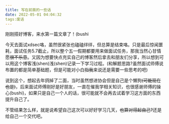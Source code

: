 ```yaml
---
title: 写在前面的一些话
date: 2022-05-01 04:04:32
tags:废话
---
```


刚刚搭好博客，来水第一篇文章了！(bushi

今天去面试xdsec咯，虽然很紧张也磕磕绊绊，但总算是结束咯。只是最后惊闻噩耗，面试任务5.7截止，所以整个五一假期都要用来做面试任务，那我当然心甘情愿~~很不乐意~~。又因为想要快点充实自己的博客然后拿去和朋友们分享，所以想到可以用这个博客浅(shen)浅(shen)记录一下学习过程。(和解题思路?虽然面试师傅说布置的都是简单基础题，但是可能对小白~~指我~~来说还是需要一些思考的吧)

说到这个，想起去年鸽掉了二面，当时虽然想进协会但是自己是个懒狗~~(可能现在也是)~~，后来面试师傅刚好是好朋友，一直在催我学相关知识，也很感谢师傅的操心(bushi)，如果只是自己一个人的话，很可能就不会再去试着学习这方面的东西提升自己了。

不管结果怎么样，就是说希望自己这次可以好好学习几天，~~也算对得起自己?~~还是给自己一个交代吧。
